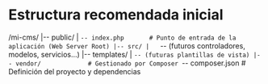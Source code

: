# Estructura recomendada inicial

/mi-cms/
|-- public/
|   `-- index.php       # Punto de entrada de la aplicación (Web Server Root)
|-- src/
|   `-- (futuros controladores, modelos, servicios...)
|-- templates/
|   `-- (futuras plantillas de vista)
|-- vendor/             # Gestionado por Composer
`-- composer.json       # Definición del proyecto y dependencias